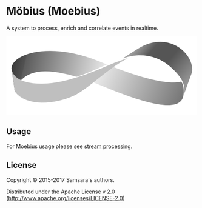 # Möbius (Moebius)

A system to process, enrich and correlate events in realtime.


![Moebius strip](./doc/images/Moebius_strip.png)


## Usage

For Moebius usage please see [stream processing](/docs/development/stream-processing.md).

## License

Copyright © 2015-2017 Samsara's authors.

Distributed under the Apache License v 2.0 (http://www.apache.org/licenses/LICENSE-2.0)
